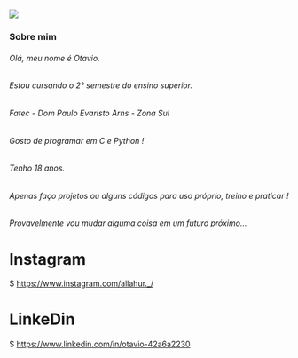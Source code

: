 <h1 align"center"> 
<img src="https://dbdzm869oupei.cloudfront.net/img/alfombretaratoli/preview/21840.png">
</h1>

### Sobre mim

</p1><p1><p1>

###### Olá, meu nome é Otavio.

###### Estou cursando o 2° semestre do ensino superior.

###### Fatec - Dom Paulo Evaristo Arns - Zona Sul

###### Gosto de programar em C e Python !

###### Tenho 18 anos.
  
###### Apenas faço projetos ou alguns códigos para uso próprio, treino e praticar !
  
###### Provavelmente vou mudar alguma coisa em um futuro próximo...
  
  # Instagram
 $ https://www.instagram.com/allahur._/
 
  # LinkeDin
 $ https://www.linkedin.com/in/otavio-42a6a2230
